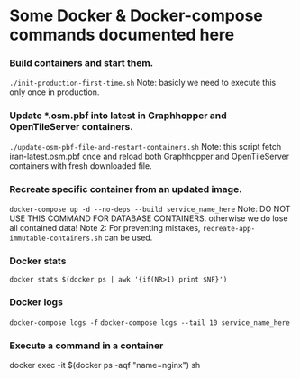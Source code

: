 Some Docker & Docker-compose commands documented here
=====================================================

### Build containers and start them.
`./init-production-first-time.sh`
Note: basicly we need to execute this only once in production.

### Update *.osm.pbf into latest in Graphhopper and OpenTileServer containers.
`./update-osm-pbf-file-and-restart-containers.sh`
Note: this script fetch iran-latest.osm.pbf once and reload both Graphhopper and OpenTileServer containers with fresh downloaded file.

### Recreate specific container from an updated image.
`docker-compose up -d --no-deps --build service_name_here`
Note: DO NOT USE THIS COMMAND FOR DATABASE CONTAINERS. otherwise we do lose all contained data!
Note 2: For preventing mistakes, `recreate-app-immutable-containers.sh` can be used.

### Docker stats
`docker stats $(docker ps | awk '{if(NR>1) print $NF}')`

### Docker logs
`docker-compose logs -f`
`docker-compose logs --tail 10 service_name_here`

### Execute a command in a container
docker exec -it $(docker ps -aqf "name=nginx") sh
